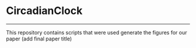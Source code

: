 # CircadianClock
-------------------------------

This repository contains scripts that were used generate the figures for our paper (add final paper title)
